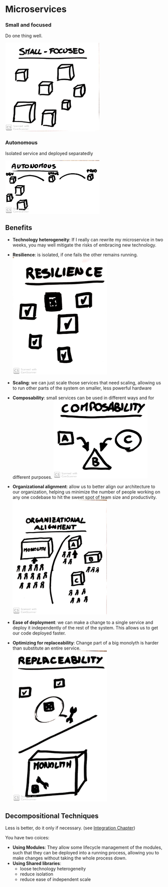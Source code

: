 # Microservices
### **Small and focused**
Do one thing well.

<img src="./img/small_focused.jpg" width="300" />

### **Autonomous**
Isolated service and deployed separatedly

<img src="./img/autonomous.jpg" width="300" />

## Benefits
- **Technology heterogeneity**: If I really can rewrite my microservice
in two weeks, you may well mitigate the risks of embracing new technology.

- **Resilience**: is isolated, if one fails the other remains running. <br />
  <img src="./img/resilience.jpg" width="300" />

- **Scaling**: we can just scale those services that need scaling, allowing us to run other parts of the system on smaller, less powerful hardware

- **Composability**: small services can be used in different ways and for different purposes.
  <img src="./img/composability.jpg" width="300" />

- **Organizational alignment**: allow us to better align our architecture to our organization, helping us minimize the number of people working on any one codebase to hit the sweet spot of team size and productivity.
  <img src="./img/organizational_alignment.jpg" width="300" />
  
- **Ease of deployment**: we can make a change to a single service and deploy it independently of the rest of the system. This allows us to get our code deployed faster.
- **Optimizing for replaceability**: Change part of a big monolyth is harder than substitute an entire service.
  <img src="./img/replaceability.jpg" width="300" />

## Decompositional Techniques
Less is better, do it only if necessary. (see [Integration Chapter](./4_Integration.md))

You have two coices:
- **Using Modules**: They allow some lifecycle management of the modules, such that they can be deployed into a running process, allowing you to make changes without taking the whole process down.
- **Using Shared libraries**:
   - loose technology heterogeneity
   - reduce isolation
   - reduce ease of independent scale
